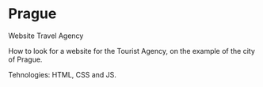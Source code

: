 # Prague
Website Travel Agency

How to look for a website for the Tourist Agency, on the example of the city of Prague.

Tehnologies: HTML, CSS and JS.
